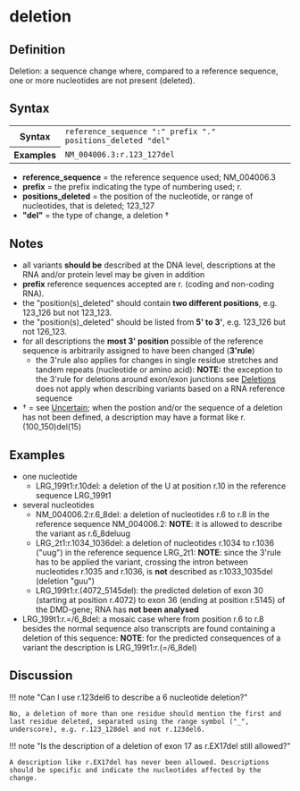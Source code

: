 # deletion

## Definition

Deletion: a sequence change where, compared to a reference sequence, one or more nucleotides are not present (deleted).

## Syntax

<table class="syntax">
  <tr>
    <th>Syntax</th>
    <td><code>reference_sequence ":" prefix "." positions_deleted "del"</code></td>
  </tr>
  <tr>
    <th>Examples</th>
    <td><code>NM_004006.3:r.123_127del</code></td>
  </tr>
</table>

- **reference_sequence** = the reference sequence used; NM_004006.3
- **prefix** = the prefix indicating the type of numbering used; r.
- **positions_deleted** = the position of the nucleotide, or range of nucleotides, that is deleted; 123_127
- **"del"** = the type of change, a deletion †

## Notes

- all variants **should be** described at the DNA level, descriptions at the RNA and/or protein level may be given in addition
- **prefix** reference sequences accepted are r. (coding and non-coding RNA).
- the "position(s)\_deleted" should contain **two different positions**, e.g. 123_126 but not 123_123.
- the "position(s)\_deleted" should be listed from **5' to 3'**, e.g. 123_126 but not 126_123.
- for all descriptions the **most 3' position** possible of the reference sequence is arbitrarily assigned to have been changed (**3'rule**)
  - the 3'rule also applies for changes in single residue stretches and tandem repeats (nucleotide or amino acid): **NOTE:** the exception to the 3'rule for deletions around exon/exon junctions see [Deletions](../../DNA/deletion/) does not apply when describing variants based on a RNA reference sequence
- † = see [Uncertain](../../uncertain/); when the postion and/or the sequence of a deletion has not been defined, a description may have a format like r.(100_150)del(15)

## Examples

- one nucleotide
  - LRG_199t1:r.10del: a deletion of the U at position r.10 in the reference sequence LRG_199t1
- several nucleotides
  - NM_004006.2:r.6_8del: a deletion of nucleotides r.6 to r.8 in the reference sequence NM_004006.2: **NOTE**: it is allowed to describe the variant as r.6_8deluug
  - LRG_2t1:r.1034_1036del: a deletion of nucleotides r.1034 to r.1036 ("uug") in the reference sequence LRG_2t1: **NOTE**: since the 3'rule has to be applied the variant, crossing the intron between nucleotides r.1035 and r.1036, is **not** described as r.1033_1035del (deletion "guu")
  - LRG_199t1:r.(4072_5145del): the predicted deletion of exon 30 (starting at position r.4072) to exon 36 (ending at position r.5145) of the DMD-gene; RNA has **not been analysed**
- LRG_199t1:r.=/6_8del: a mosaic case where from position r.6 to r.8 besides the normal sequence also transcripts are found containing a deletion of this sequence: **NOTE**: for the predicted consequences of a variant the description is LRG_199t1:r.(=/6_8del)

## Discussion

!!! note "Can I use r.123del6 to describe a 6 nucleotide deletion?"

    No, a deletion of more than one residue should mention the first and last residue deleted, separated using the range symbol ("_", underscore), e.g. r.123_128del and not r.123del6.

!!! note "Is the description of a deletion of exon 17 as r.EX17del still allowed?"

    A description like r.EX17del has never been allowed. Descriptions should be specific and indicate the nucleotides affected by the change.
